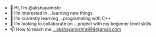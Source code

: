 - 👋 Hi, I’m @akshayamishr
- 👀 I’m interested in ...learning new things
- 🌱 I’m currently learning ...programming with C++
- 💞️ I’m looking to collaborate on ...project with my beginner level skills
- 📫 How to reach me ...akshayamishra999@gmail.com

<!---
akshayamishr/akshayamishr is a ✨ special ✨ repository because its `README.md` (this file) appears on your GitHub profile.
You can click the Preview link to take a look at your changes.
--->
